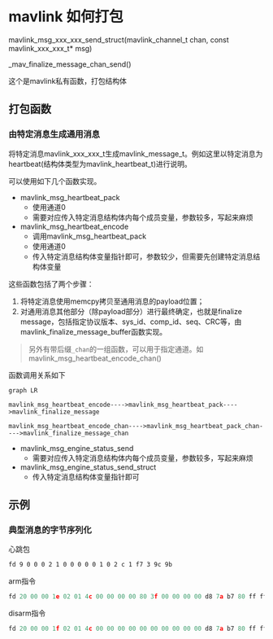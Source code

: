 # mavlink 如何打包







mavlink_msg_xxx_xxx_send_struct(mavlink_channel_t chan, const mavlink_xxx_xxx_t* msg)



_mav_finalize_message_chan_send()

这个是mavlink私有函数，打包结构体



## 打包函数

### 由特定消息生成通用消息

将特定消息mavlink_xxx_xxx_t生成mavlink_message_t。例如这里以特定消息为heartbeat(结构体类型为mavlink_heartbeat_t)进行说明。

可以使用如下几个函数实现。

- mavlink_msg_heartbeat_pack
  - 使用通道0
  - 需要对应传入特定消息结构体内每个成员变量，参数较多，写起来麻烦
- mavlink_msg_heartbeat_encode
  - 调用mavlink_msg_heartbeat_pack
  - 使用通道0
  - 传入特定消息结构体变量指针即可，参数较少，但需要先创建特定消息结构体变量

这些函数包括了两个步骤：

1. 将特定消息使用memcpy拷贝至通用消息的payload位置；
2. 对通用消息其他部分（除payload部分）进行最终确定，也就是finalize message，包括指定协议版本、sys_id、comp_id、seq、CRC等，由mavlink_finalize_message_buffer函数实现。



> 另外有带后缀`_chan`的一组函数，可以用于指定通道。如mavlink_msg_heartbeat_encode_chan()

函数调用关系如下

```mermaid
graph LR

mavlink_msg_heartbeat_encode---->mavlink_msg_heartbeat_pack---->mavlink_finalize_message

mavlink_msg_heartbeat_encode_chan---->mavlink_msg_heartbeat_pack_chan---->mavlink_finalize_message_chan
```









- mavlink_msg_engine_status_send
  - 需要对应传入特定消息结构体内每个成员变量，参数较多，写起来麻烦
- mavlink_msg_engine_status_send_struct
  - 传入特定消息结构体变量指针即可



## 示例

### 典型消息的字节序列化

心跳包

```bash
fd 9 0 0 0 2 1 0 0 0 0 0 1 0 2 c 1 f7 3 9c 9b
```



arm指令

```c++
fd 20 00 00 1e 02 01 4c 00 00 00 00 80 3f 00 00 00 00 d8 7a b7 80 ff ff 00 00 02 00 00 00 00 00 00 00 00 00 00 00 90 01 01 01 af 2d 
```

disarm指令

```c++
fd 20 00 00 1f 02 01 4c 00 00 00 00 00 00 00 00 00 00 d8 7a b7 80 ff ff 00 00 02 00 00 00 00 00 00 00 00 00 00 00 90 01 01 01 56 3f
```

